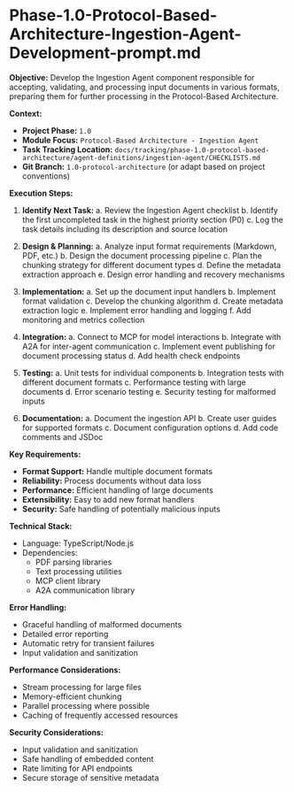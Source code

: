 # Phase-1.0-Protocol-Based-Architecture-Ingestion-Agent-Development-prompt.md

**Objective:**
Develop the Ingestion Agent component responsible for accepting, validating, and processing input documents in various formats, preparing them for further processing in the Protocol-Based Architecture.

**Context:**
* **Project Phase:** `1.0`
* **Module Focus:** `Protocol-Based Architecture - Ingestion Agent`
* **Task Tracking Location:** `docs/tracking/phase-1.0-protocol-based-architecture/agent-definitions/ingestion-agent/CHECKLISTS.md`
* **Git Branch:** `1.0-protocol-architecture` (or adapt based on project conventions)

**Execution Steps:**

1. **Identify Next Task:**
   a. Review the Ingestion Agent checklist
   b. Identify the first uncompleted task in the highest priority section (P0)
   c. Log the task details including its description and source location

2. **Design & Planning:**
   a. Analyze input format requirements (Markdown, PDF, etc.)
   b. Design the document processing pipeline
   c. Plan the chunking strategy for different document types
   d. Define the metadata extraction approach
   e. Design error handling and recovery mechanisms

3. **Implementation:**
   a. Set up the document input handlers
   b. Implement format validation
   c. Develop the chunking algorithm
   d. Create metadata extraction logic
   e. Implement error handling and logging
   f. Add monitoring and metrics collection

4. **Integration:**
   a. Connect to MCP for model interactions
   b. Integrate with A2A for inter-agent communication
   c. Implement event publishing for document processing status
   d. Add health check endpoints

5. **Testing:**
   a. Unit tests for individual components
   b. Integration tests with different document formats
   c. Performance testing with large documents
   d. Error scenario testing
   e. Security testing for malformed inputs

6. **Documentation:**
   a. Document the ingestion API
   b. Create user guides for supported formats
   c. Document configuration options
   d. Add code comments and JSDoc

**Key Requirements:**
* **Format Support:** Handle multiple document formats
* **Reliability:** Process documents without data loss
* **Performance:** Efficient handling of large documents
* **Extensibility:** Easy to add new format handlers
* **Security:** Safe handling of potentially malicious inputs

**Technical Stack:**
* Language: TypeScript/Node.js
* Dependencies: 
  - PDF parsing libraries
  - Text processing utilities
  - MCP client library
  - A2A communication library

**Error Handling:**
* Graceful handling of malformed documents
* Detailed error reporting
* Automatic retry for transient failures
* Input validation and sanitization

**Performance Considerations:**
* Stream processing for large files
* Memory-efficient chunking
* Parallel processing where possible
* Caching of frequently accessed resources

**Security Considerations:**
* Input validation and sanitization
* Safe handling of embedded content
* Rate limiting for API endpoints
* Secure storage of sensitive metadata
